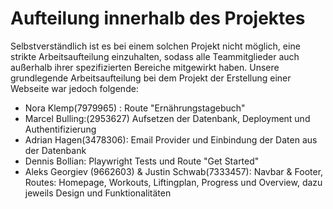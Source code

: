 # Aufteilung innerhalb des Projektes

Selbstverständlich ist es bei einem solchen Projekt nicht möglich, eine strikte Arbeitsaufteilung einzuhalten, sodass alle Teammitglieder auch außerhalb ihrer spezifizierten Bereiche mitgewirkt haben. Unsere grundlegende Arbeitsaufteilung bei dem Projekt der Erstellung einer Webseite war jedoch folgende:

- Nora Klemp(7979965) : Route "Ernährungstagebuch"
- Marcel Bulling:(2953627) Aufsetzen der Datenbank, Deployment und Authentifizierung
- Adrian Hagen(3478306): Email Provider und Einbindung der Daten aus der Datenbank
- Dennis Bollian: Playwright Tests und Route "Get Started"
- Aleks Georgiev (9662603) & Justin Schwab(7333457): Navbar & Footer, Routes: Homepage, Workouts, Liftingplan, Progress und Overview, dazu jeweils Design und Funktionalitäten
